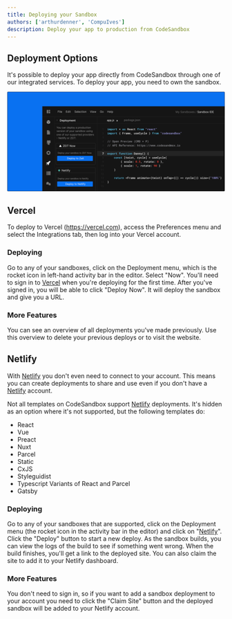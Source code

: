 ```yaml
---
title: Deploying your Sandbox
authors: ['arthurdenner', 'CompuIves']
description: Deploy your app to production from CodeSandbox
---
```


## Deployment Options

It's possible to deploy your app directly from CodeSandbox through one of our
integrated services. To deploy your app, you need to own the sandbox.

![Deployment Sidebar](./images/deployment-sidebar.png)

## Vercel

To deploy to Vercel (https://vercel.com), access the Preferences menu and
select the Integrations tab, then log into your Vercel account.

### Deploying

Go to any of your sandboxes, click on the Deployment menu, which is the rocket
icon in left-hand activity bar in the editor. Select "Now". You'll need to sign
in to [Vercel](https://vercel.com/) when you're deploying for the first time. After
you've signed in, you will be able to click "Deploy Now". It will deploy the
sandbox and give you a URL.

### More Features

You can see an overview of all deployments you've made previously. Use this
overview to delete your previous deploys or to visit the website.

## Netlify

With [Netlify](https://netlify.com) you don't even need to connect to your
account. This means you can create deployments to share and use even if you
don't have a [Netlify](https://netlify.com) account.

Not all templates on CodeSandbox support [Netlify](https://netlify.com)
deployments. It's hidden as an option where it's not supported, but the
following templates do:

- React
- Vue
- Preact
- Nuxt
- Parcel
- Static
- CxJS
- Styleguidist
- Typescript Variants of React and Parcel
- Gatsby

### Deploying

Go to any of your sandboxes that are supported, click on the Deployment menu
(the rocket icon in the activity bar in the editor) and click on
"[Netlify](https://netlify.com)". Click the "Deploy" button to start a new
deploy. As the sandbox builds, you can view the logs of the build to see if
something went wrong. When the build finishes, you'll get a link to the deployed
site. You can also claim the site to add it to your Netlify dashboard.

### More Features

You don't need to sign in, so if you want to add a sandbox deployment to your
account you need to click the "Claim Site" button and the deployed sandbox will
be added to your Netlify account.
